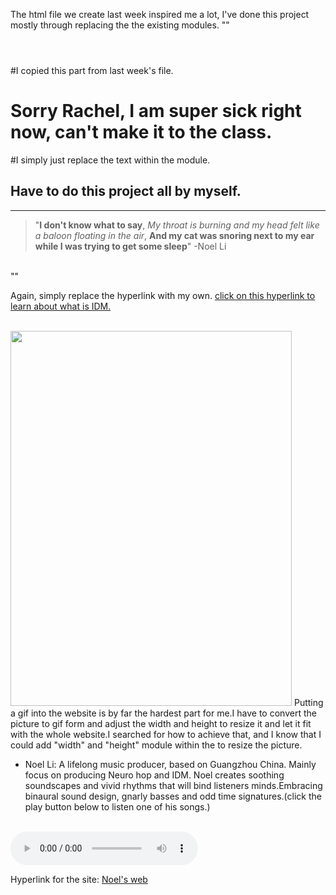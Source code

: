 The html file we create last week inspired me a lot, I've done this project mostly through replacing the the existing modules.
""<!doctype html>
<html lang="en">
<header>
<meta charset="UTF-8">
<title>hot chocolate</title>
<link href="styles.css" rel="stylesheet">
</header>
#I copied this part from last week's file.

<body>
<h1>
Sorry Rachel, I am super sick right now, can't make it to the class.
</h1>
#I simply just replace the text within the module.
<p>
  <h2>Have to do this project all by myself.</h2>
  <hr />
  <div>
  <blockquote>"<b>I don't know what to say</b>, <i>My throat is burning and my head felt like a baloon floating in the air</i>, <b>And my cat was snoring next to my ear while I was trying to get some sleep</b>" -Noel Li</blockquote>
</div>
  <br>
  <div> ""
  
  
   Again, simply replace the hyperlink with my own.
  <a href="https://en.wikipedia.org/wiki/Intelligent_dance_music"> click on this hyperlink to learn about what is IDM. </a>
  </div>
    <br>
  <div>
  <img src="This is my cat.gif"width="450"height="600"> 
  Putting a gif into the website is by far the hardest part for me.I have to convert the picture to gif form and adjust the width and height to resize it and let it fit with the whole website.I searched for how to achieve that, and I know that I could add "width" and "height" module within the <imgsrc=> to resize the picture.
</div>
    <div>
    <ul>
<li>Noel Li: A lifelong music producer, based on Guangzhou China. Mainly focus on producing Neuro hop and IDM. Noel creates soothing soundscapes and vivid rhythms that will bind listeners minds.Embracing binaural sound design, gnarly basses and odd time signatures.(click the play button below to listen one of his songs.)</li>
</ul>
</div>
<br>
<div>
  <audio controls> <source src="mtec1.17.mp3" type="audio/mpeg">
  </audio> <br>
</div>
</p>
</body>
</html>

Hyperlink for the site: [Noel's web](https://noelli117.github.io)
